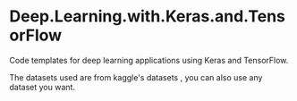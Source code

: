 # Deep.Learning.with.Keras.and.TensorFlow
Code templates for deep learning applications using Keras and TensorFlow.

The datasets used are from kaggle's datasets , you can also use any dataset you want. 
